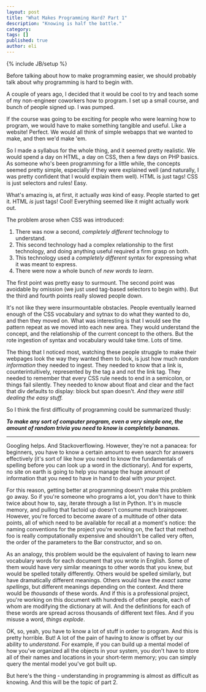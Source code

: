 ```yaml
---
layout: post
title: "What Makes Programming Hard? Part 1"
description: "Knowing is half the battle."
category: 
tags: []
published: true
author: eli
---
```

{% include JB/setup %}

<div class="explanation">
Before talking about how to make programming easier, we should probably talk about why programming is hard to begin with.
</div>

A couple of years ago, I decided that it would be cool to try and teach some of my non-engineer coworkers how to program. I set up a small course, and bunch of people signed up. I was pumped.

If the course was going to be exciting for people who were learning how to program, we would have to make something tangible and useful. Like a website! Perfect. We would all think of simple webapps that we wanted to make, and then we'd make 'em.

So I made a syllabus for the whole thing, and it seemed pretty realistic. We would spend a day on HTML, a day on CSS, then a few days on PHP basics. As someone who's been programming for a little while, the concepts seemed pretty simple, especially if they were explained well (and naturally, I was pretty confident that I would explain them well). HTML is just tags! CSS is just selectors and rules! Easy. 

What's amazing is, at first, it actually *was* kind of easy. People started to get it. HTML *is* just tags! Cool! Everything seemed like it might actually work out.

The problem arose when CSS was introduced:

1. There was now a second, *completely different* technology to understand.
2. This second technology had a complex relationship to the first technology, and doing anything useful required a firm grasp on both.
3. This technology used a *completely different* syntax for expressing what it was meant to express.
4. There were now a whole bunch of *new words to learn*.

The first point was pretty easy to surmount. The second point was avoidable by omission (we just used tag-based selectors to begin with). But the third and fourth points really slowed people down.

It's not like they were insurmountable obstacles. People eventually learned enough of the CSS vocabulary and sytnax to do what they wanted to do, and then they moved on. What was interesting is that I would see the pattern repeat as we moved into each new area. They would understand the concept, and the relationship of the current concept to the others. But the rote ingestion of syntax and vocabulary would take time. Lots of time.

The thing that I noticed most, watching these people struggle to make their webpages look the way they wanted them to look, is just how much *random information* they needed to ingest. They needed to know that a link is, counterintuitively, represented by the tag <span class="mono">a</span> and not the <span class="mono">link</span> tag. They needed to remember that every CSS rule needs to end in a semicolon, or things fail silently. They needed to know about <span class="mono">float</span> and <span class="mono">clear</span> and the fact that <span class="mono">div</span> defaults to <span class="mono">display: block</span> but <span class="mono">span</span> doesn't. *And they were still dealing the easy stuff.*

So I think the first difficulty of programming could be summarized thusly:

***To make any sort of computer program, even a very simple one, the amount of random trivia you need to know is completely bananas.***

-------

Googling helps. And Stackoverflowing. However, they're not a panacea: for beginners, you have to know a certain amount to even search for answers effectively (it's sort of like how you need to know the fundamentals of spelling before you can look up a word in the dictionary). And for experts, no site on earth is going to help you manage the huge amount of information that you need to have in hand to deal with *your* project.

For this reason, getting better at programming doesn't make this problem go away. So if you're someone who programs a lot, you don't have to think twice about how to, say, iterate through a list in Python. It's in muscle memory, and pulling that factoid up doesn't consume much brainpower. However, you're forced to become aware of a multitude of other data points, all of which need to be available for recall at a moment's notice: the naming conventions for the project you're working on, the fact that method <span class="mono">foo</span> is really computationally expensive and shouldn't be called very often, the order of the parameters to the <span class="mono">Bar</span> constructor, and so on. 

As an analogy, this problem would be the equivalent of having to learn new vocabulary words for each document that you wrote in English. Some of them would have very similar meanings to other words that you knew, but would be spelled totally differently. Others would be spelled similarly, but have dramatically different meanings. Others would have the *exact same spellings*, but different meanings depending on the context. And there would be *thousands* of these words. And if this is a professional project, you're working on this document with hundreds of other people, each of whom are modifying the dictionary at will. And the definitions for each of these words are spread across thousands of different text files. And if you misuse a word, *things explode*.

OK, so, yeah, you have to know a lot of stuff in order to program. And this is pretty horrible. But! A lot of the pain of having to *know* is offset by our ability to *understand*. For example, if you can build up a mental model of how you've organized all the objects in your system, you don't have to store all of their names and locations in your short-term memory; you can simply query the mental model you've got built up. 

But here's the thing - understanding in programming is almost as difficult as knowing. And this will be the topic of part 2. 